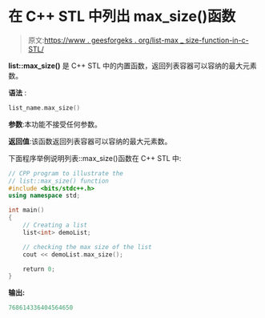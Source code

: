 # 在 C++ STL 中列出 max_size()函数

> 原文:[https://www . geesforgeks . org/list-max _ size-function-in-c-STL/](https://www.geeksforgeeks.org/list-max_size-function-in-c-stl/)

**list::max_size()** 是 C++ STL 中的内置函数，返回列表容器可以容纳的最大元素数。

**语法** :

```cpp
list_name.max_size()

```

**参数**:本功能不接受任何参数。

**返回值**:该函数返回列表容器可以容纳的最大元素数。

下面程序举例说明列表::max_size()函数在 C++ STL 中:

```cpp
// CPP program to illustrate the
// list::max_size() function
#include <bits/stdc++.h>
using namespace std;

int main()
{
    // Creating a list
    list<int> demoList;

    // checking the max size of the list
    cout << demoList.max_size();

    return 0;
}
```

**输出:**

```cpp
768614336404564650

```